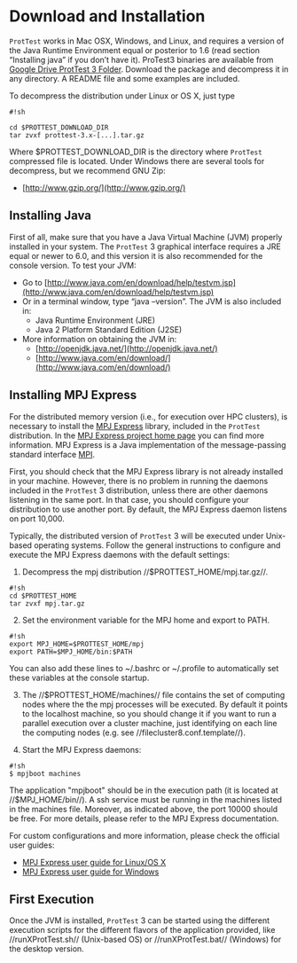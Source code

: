 # Download and Installation #

`ProtTest` works in Mac OSX, Windows, and Linux, and requires a version of the Java Runtime Environment equal or posterior to 1.6 (read section “Installing java” if you don’t have it). ProTest3 binaries are available from [Google Drive ProtTest 3 Folder](https://drive.google.com/folderview?id=0ByrkKOPtF_n_dVBBbDVBOEM5b1U). Download the package and decompress it in any directory. A README file and some examples are included.

To decompress the distribution under Linux or OS X, just type

```
#!sh

cd $PROTTEST_DOWNLOAD_DIR
tar zvxf prottest-3.x-[...].tar.gz
```

Where $PROTTEST\_DOWNLOAD\_DIR is the directory where `ProtTest` compressed file is located. Under Windows there are several tools for decompress, but we recommend GNU Zip:

  * [http://www.gzip.org/](http://www.gzip.org/)

## Installing Java ##

First of all, make sure that you have a Java Virtual Machine (JVM) properly installed in your system. The `ProtTest` 3 graphical interface requires a JRE equal or newer to 6.0, and this version it is also recommended for the console version. To test your JVM:
  * Go to [http://www.java.com/en/download/help/testvm.jsp](http://www.java.com/en/download/help/testvm.jsp)
  * Or in a terminal window, type “java –version”. The JVM is also included in:
    * Java Runtime Environment (JRE)
    * Java 2 Platform Standard Edition (J2SE)
  * More information on obtaining the JVM in:
    * [http://openjdk.java.net/](http://openjdk.java.net/)
    * [http://www.java.com/en/download/](http://www.java.com/en/download/)

## Installing MPJ Express ##

For the distributed memory version (i.e., for execution over HPC clusters), is necessary to install the [MPJ Express](MPJ_Express.md) library, included in the `ProtTest` distribution. In the [MPJ Express project home page](http://mpj-express.org) you can find more information. MPJ Express is a Java implementation of the message-passing standard interface [MPI](http://www.mcs.anl.gov/research/projects/mpi/).

First, you should check that the MPJ Express library is not already installed  in your machine. However, there is no problem in running the daemons included in the `ProtTest` 3 distribution, unless there are other daemons listening in the same port. In that case, you should configure your distribution to use another port. By default, the MPJ Express daemon listens on port 10,000.

Typically, the distributed version of `ProtTest` 3 will be executed under Unix-based operating systems. Follow the general instructions to configure and execute the MPJ Express daemons with the default settings:
1. Decompress the mpj distribution //$PROTTEST\_HOME/mpj.tar.gz//.
```
#!sh
cd $PROTTEST_HOME
tar zvxf mpj.tar.gz
```

2. Set the environment variable for the MPJ home and export to PATH.
```
#!sh
export MPJ_HOME=$PROTTEST_HOME/mpj
export PATH=$MPJ_HOME/bin:$PATH
```
You can also add these lines to ~/.bashrc or ~/.profile to automatically set these variables at the console startup.

3. The //$PROTTEST\_HOME/machines// file contains the set of computing nodes where the the mpj processes will be executed. By default it points to the localhost machine, so you should change it if you want to run a parallel execution over a cluster machine, just identifying on each line the computing nodes (e.g. see //filecluster8.conf.template//).

4. Start the MPJ Express daemons:
```
#!sh
$ mpjboot machines
```
The application "mpjboot" should be in the execution path (it is located at //$MPJ\_HOME/bin//). A ssh service must be running in the machines listed in the machines file. Moreover, as indicated above, the port 10000 should be free. For more details, please refer to the MPJ Express documentation.

For custom configurations and more information, please check the official user guides:
  * [MPJ Express user guide for Linux/OS X](http://mpj-express.org/docs/guides/linuxguide.pdf)
  * [MPJ Express user guide for Windows](http://mpj-express.org/docs/guides/windowsguide.pdf)

## First Execution ##

Once the JVM is installed, `ProtTest` 3 can be started using the different execution scripts for the different flavors of the application provided, like //runXProtTest.sh// (Unix-based OS) or //runXProtTest.bat// (Windows) for the desktop version.